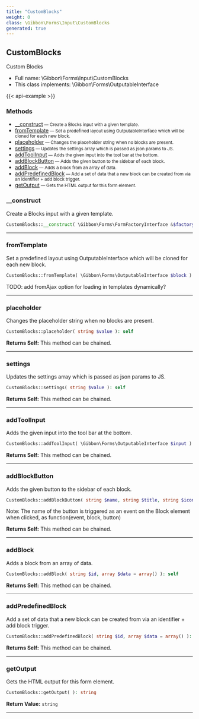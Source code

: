 ```yaml
---
title: "CustomBlocks"
weight: 0
class: \Gibbon\Forms\Input\CustomBlocks
generated: true
---
```


## CustomBlocks

Custom Blocks



* Full name: \Gibbon\Forms\Input\CustomBlocks
* This class implements: \Gibbon\Forms\OutputableInterface

{{< api-example >}} 



### Methods

- [__construct](#__construct)<small> — Create a Blocks input with a given template.</small>
- [fromTemplate](#fromtemplate)<small> — Set a predefined layout using OutputableInterface which will be cloned for each new block.</small>
- [placeholder](#placeholder)<small> — Changes the placeholder string when no blocks are present.</small>
- [settings](#settings)<small> — Updates the settings array which is passed as json params to JS.</small>
- [addToolInput](#addtoolinput)<small> — Adds the given input into the tool bar at the bottom.</small>
- [addBlockButton](#addblockbutton)<small> — Adds the given button to the sidebar of each block.</small>
- [addBlock](#addblock)<small> — Adds a block from an array of data.</small>
- [addPredefinedBlock](#addpredefinedblock)<small> — Add a set of data that a new block can be created from via an identifier + add block trigger.</small>
- [getOutput](#getoutput)<small> — Gets the HTML output for this form element.</small>




### __construct

Create a Blocks input with a given template.

```php
CustomBlocks::__construct( \Gibbon\Forms\FormFactoryInterface &$factory, string $name, \Gibbon\Forms\Input\Session $session )
```









---

### fromTemplate

Set a predefined layout using OutputableInterface which will be cloned for each new block.

```php
CustomBlocks::fromTemplate( \Gibbon\Forms\OutputableInterface $block ): void
```

TODO: add fromAjax option for loading in templates dynamically?







---

### placeholder

Changes the placeholder string when no blocks are present.

```php
CustomBlocks::placeholder( string $value ): self
```






**Returns Self:** This method can be chained.



---

### settings

Updates the settings array which is passed as json params to JS.

```php
CustomBlocks::settings( string $value ): self
```






**Returns Self:** This method can be chained.



---

### addToolInput

Adds the given input into the tool bar at the bottom.

```php
CustomBlocks::addToolInput( \Gibbon\Forms\OutputableInterface $input ): self
```






**Returns Self:** This method can be chained.



---

### addBlockButton

Adds the given button to the sidebar of each block.

```php
CustomBlocks::addBlockButton( string $name, string $title, string $icon, $class = '' ): self
```

Note: The name of the button is triggered as an event on the Block element when clicked, as function(event, block, button)




**Returns Self:** This method can be chained.



---

### addBlock

Adds a block from an array of data.

```php
CustomBlocks::addBlock( string $id, array $data = array() ): self
```






**Returns Self:** This method can be chained.



---

### addPredefinedBlock

Add a set of data that a new block can be created from via an identifier + add block trigger.

```php
CustomBlocks::addPredefinedBlock( string $id, array $data = array() ): self
```






**Returns Self:** This method can be chained.



---

### getOutput

Gets the HTML output for this form element.

```php
CustomBlocks::getOutput( ): string
```






**Return Value:**
`string`  



---

